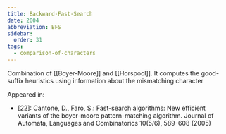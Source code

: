 ```yaml
---
title: Backward-Fast-Search
date: 2004
abbreviation: BFS
sidebar:
  order: 31
tags:
  - comparison-of-characters
---
```


Combination of [[Boyer-Moore]] and [[Horspool]]. It computes the good-suffix heuristics using information about the mismatching character

Appeared in:

- [22]: Cantone, D., Faro, S.: Fast-search algorithms: New efficient variants of the boyer-moore pattern-matching algorithm. Journal of Automata, Languages and Combinatorics 10(5/6), 589–608 (2005)

